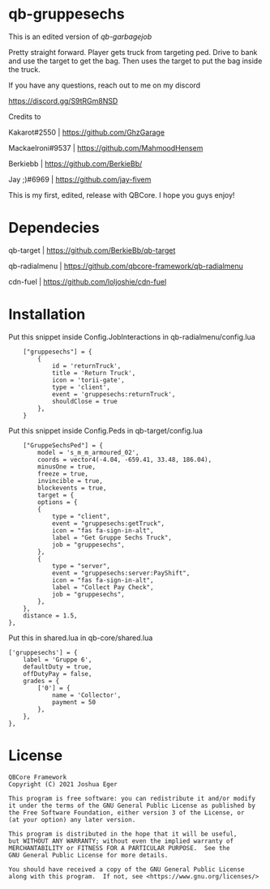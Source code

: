 # qb-gruppesechs
 This is an edited version of *qb-garbagejob*
 
 Pretty straight forward. Player gets truck from targeting ped. Drive to bank and use the target to get the bag. Then uses the target to put the bag inside the truck.
 
 If you have any questions, reach out to me on my discord

 https://discord.gg/S9tRGm8NSD
 
 Credits to 

 Kakarot#2550 | https://github.com/GhzGarage

 Mackaelroni#9537 | https://github.com/MahmoodHensem

 Berkiebb | https://github.com/BerkieBb/
 
 Jay ;)#6969 | https://github.com/jay-fivem

 This is my first, edited, release with QBCore. I hope you guys enjoy!
 
# Dependecies
 qb-target | https://github.com/BerkieBb/qb-target
 
 qb-radialmenu | https://github.com/qbcore-framework/qb-radialmenu
 
 cdn-fuel | https://github.com/loljoshie/cdn-fuel
 
# Installation

Put this snippet inside Config.JobInteractions in qb-radialmenu/config.lua

        ["gruppesechs"] = {
            {
                id = 'returnTruck',
                title = 'Return Truck',
                icon = 'torii-gate',
                type = 'client',
                event = 'gruppesechs:returnTruck',
                shouldClose = true
            },
        }
Put this snippet inside Config.Peds in qb-target/config.lua

        ["GruppeSechsPed"] = {
            model = 's_m_m_armoured_02', 
            coords = vector4(-4.04, -659.41, 33.48, 186.04),
            minusOne = true, 
            freeze = true, 
            invincible = true, 
            blockevents = true,
            target = { 
            options = {
            {
                type = "client",
                event = "gruppesechs:getTruck",
                icon = "fas fa-sign-in-alt",
                label = "Get Gruppe Sechs Truck",
	            job = "gruppesechs",
            },
            {
                type = "server",
                event = "gruppesechs:server:PayShift",
                icon = "fas fa-sign-in-alt",
                label = "Collect Pay Check",
	            job = "gruppesechs",					
            },
        },
        distance = 1.5,
    },

 Put this in shared.lua in qb-core/shared.lua
 
	['gruppesechs'] = {
        label = 'Gruppe 6',
        defaultDuty = true,
        offDutyPay = false,
        grades = {
            ['0'] = {
                name = 'Collector',
                payment = 50
            },
        },
    },        


# License

    QBCore Framework
    Copyright (C) 2021 Joshua Eger

    This program is free software: you can redistribute it and/or modify
    it under the terms of the GNU General Public License as published by
    the Free Software Foundation, either version 3 of the License, or
    (at your option) any later version.

    This program is distributed in the hope that it will be useful,
    but WITHOUT ANY WARRANTY; without even the implied warranty of
    MERCHANTABILITY or FITNESS FOR A PARTICULAR PURPOSE.  See the
    GNU General Public License for more details.

    You should have received a copy of the GNU General Public License
    along with this program.  If not, see <https://www.gnu.org/licenses/>
